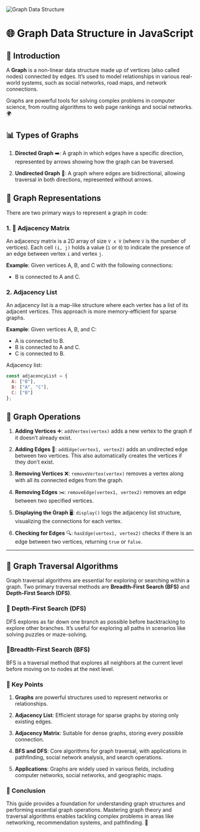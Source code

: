 <img src ='https://learnloner.com/wp-content/uploads/2023/04/Dynamic-Programming-1.png.webp' alt = 'Graph Data Structure'/>

# 🌐 Graph Data Structure in JavaScript

## 📘 Introduction
A **Graph** is a non-linear data structure made up of vertices (also called nodes) connected by edges. It’s used to model relationships in various real-world systems, such as social networks, road maps, and network connections.

Graphs are powerful tools for solving complex problems in computer science, from routing algorithms to web page rankings and social networks. 🌍

## 📊 Types of Graphs

1. **Directed Graph** ➡️: A graph in which edges have a specific direction, represented by arrows showing how the graph can be traversed.

2. **Undirected Graph** 🔄: A graph where edges are bidirectional, allowing traversal in both directions, represented without arrows.

## 📝 Graph Representations

There are two primary ways to represent a graph in code:

### 1. 📐 Adjacency Matrix
An adjacency matrix is a 2D array of size `V x V` (where `V` is the number of vertices). Each cell `(i, j)` holds a value (`1` or `0`) to indicate the presence of an edge between vertex `i` and vertex `j`.

**Example**:
Given vertices A, B, and C with the following connections:
- B is connected to A and C.

### 2. Adjacency List
An adjacency list is a map-like structure where each vertex has a list of its adjacent vertices. This approach is more memory-efficient for sparse graphs.

**Example**:
Given vertices A, B, and C:
- A is connected to B.
- B is connected to A and C.
- C is connected to B.

Adjacency list:
```javascript
const adjacencyList = {
  A: ["B"],
  B: ["A", "C"],
  C: ["B"]
};
```
## 🔧 Graph Operations

1. **Adding Vertices** ➕: `addVertex(vertex)` adds a new vertex to the graph if it doesn’t already exist.

2. **Adding Edges** 🔗: `addEdge(vertex1, vertex2)` adds an undirected edge between two vertices. This also automatically creates the vertices if they don’t exist.

3. **Removing Vertices** ❌: `removeVertex(vertex)` removes a vertex along with all its connected edges from the graph.

4. **Removing Edges** ✂️: `removeEdge(vertex1, vertex2)` removes an edge between two specified vertices.

5. **Displaying the Graph** 🖥️: `display()` logs the adjacency list structure, visualizing the connections for each vertex.

6. **Checking for Edges** 🔍: `hasEdge(vertex1, vertex2)` checks if there is an edge between two vertices, returning `true` or `false`.

---

## 🔄 Graph Traversal Algorithms

Graph traversal algorithms are essential for exploring or searching within a graph. Two primary traversal methods are **Breadth-First Search (BFS)** and **Depth-First Search (DFS)**.

### 🔹 Depth-First Search (DFS)
DFS explores as far down one branch as possible before backtracking to explore other branches. It’s useful for exploring all paths in scenarios like solving puzzles or maze-solving.

### 🔹Breadth-First Search (BFS)
BFS is a traversal method that explores all neighbors at the current level before moving on to nodes at the next level.

### 📌 Key Points

1. **Graphs** are powerful structures used to represent networks or relationships.

2. **Adjacency List**: Efficient storage for sparse graphs by storing only existing edges.

3. **Adjacency Matrix**: Suitable for dense graphs, storing every possible connection.

4. **BFS and DFS**: Core algorithms for graph traversal, with applications in pathfinding, social network analysis, and search operations.

5. **Applications**: Graphs are widely used in various fields, including computer networks, social networks, and geographic maps.

### 🏁 Conclusion
This guide provides a foundation for understanding graph structures and performing essential graph operations. Mastering graph theory and traversal algorithms enables tackling complex problems in areas like networking, recommendation systems, and pathfinding. 🌟
